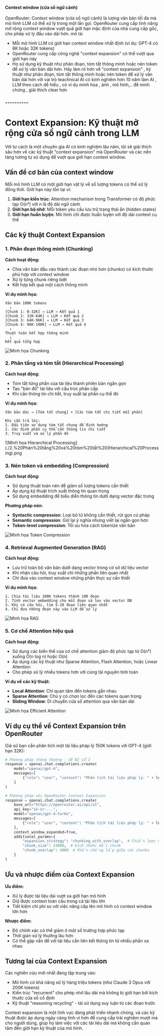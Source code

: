 #### Context window (cửa sổ ngữ cảnh) 

OpenRouter: 
Context window (cửa sổ ngữ cảnh) là lượng văn bản tối đa mà mô hình LLM có thể xử lý trong một lần gọi. OpenRouter cung cấp tính năng mở rộng context window vượt quá giới hạn mặc định của nhà cung cấp gốc, cho phép xử lý đầu vào dài hơn.
mô tả:
* Mỗi mô hình LLM có giới hạn context window nhất định (ví dụ: GPT-4 có 8K hoặc 32K tokens)
* OpenRouter cung cấp công nghệ "context expansion" có thể vượt qua giới hạn này
* Họ sử dụng kỹ thuật như phân đoạn, tóm tắt thông minh hoặc nén token để xử lý văn bản dài hơn.
Hãy làm rõ hơn về "context expansion" , kỹ thuật như phân đoạn, tóm tắt thông minh hoặc nén token để xử lý văn bản dài hơn  với vai trò teachnical AI có kịnh nghiêm hơn 10 năm làm AI , LLM theo cách dễ hiểu , có ví dụ minh họa , ảnh , mô hình,.. để minh chứng , giải thích clear hơn

### ----------
# Context Expansion: Kỹ thuật mở rộng cửa sổ ngữ cảnh trong LLM

Với tư cách là một chuyên gia AI có kinh nghiệm lâu năm, tôi sẽ giải thích sâu hơn về các kỹ thuật "context expansion" mà OpenRouter và các nền tảng tương tự sử dụng để vượt qua giới hạn context window.

## Vấn đề cơ bản của context window

Mỗi mô hình LLM có một giới hạn vật lý về số lượng tokens có thể xử lý đồng thời. Giới hạn này tồn tại vì:

1. **Giới hạn kiến trúc**: Attention mechanism trong Transformer có độ phức tạp O(n²) với n là độ dài ngữ cảnh
2. **Giới hạn bộ nhớ**: Mỗi token yêu cầu lưu trữ trạng thái ẩn (hidden states)
3. **Giới hạn huấn luyện**: Mô hình chỉ được huấn luyện với độ dài context cụ thể

## Các kỹ thuật Context Expansion

### 1. Phân đoạn thông minh (Chunking)

**Cách hoạt động:**
- Chia văn bản đầu vào thành các đoạn nhỏ hơn (chunks) có kích thước phù hợp với context window
- Xử lý từng chunk riêng biệt
- Kết hợp kết quả một cách thông minh

**Ví dụ minh họa:**

```
Văn bản 100K tokens
  ↓
[Chunk 1: 0-32K] → LLM → Kết quả 1
[Chunk 2: 32K-64K] → LLM → Kết quả 2 
[Chunk 3: 64K-96K] → LLM → Kết quả 3
[Chunk 4: 96K-100K] → LLM → Kết quả 4
  ↓
Thuật toán kết hợp thông minh
  ↓
Kết quả tổng hợp
```

![Minh họa Chunking](./Phân%20đoạn%20thông%20minh%20(Chunking).png)

### 2. Phân tầng và tóm tắt (Hierarchical Processing)

**Cách hoạt động:**
- Tóm tắt từng phần của tài liệu thành phiên bản ngắn gọn
- Tạo "bản đồ" tài liệu với cấu trúc phân cấp
- Khi cần thông tin chi tiết, truy xuất lại phần cụ thể đó

**Ví dụ minh họa:**

```
Văn bản dài → [Tóm tắt chung] + [Các tóm tắt chi tiết mỗi phần]

Khi cần trả lời:
1. Đầu tiên sử dụng tóm tắt chung để định hướng
2. Xác định phần cụ thể cần thông tin chi tiết 
3. Truy xuất và xử lý phần đó
```

![Minh họa Hierarchical Processing](./2.%20Phân%20tầng%20và%20tóm%20tắt%20(Hierarchical%20Processing).png

### 3. Nén token và embedding (Compression)

**Cách hoạt động:**
- Sử dụng thuật toán nén để giảm số lượng tokens cần thiết
- Áp dụng kỹ thuật trích xuất thông tin quan trọng
- Sử dụng embedding để biểu diễn thông tin dưới dạng vector đặc trưng 

**Phương pháp nén:**
- **Syntactic compression**: Loại bỏ từ không cần thiết, rút gọn cú pháp
- **Semantic compression**: Giữ lại ý nghĩa nhưng viết lại ngắn gọn hơn
- **Token-level compression**: Tối ưu hóa cách tokenize văn bản

![Minh họa Token Compression](./2.%20Phân%20tầng%20và%20tóm%20tắt%20(Hierarchical%20Processing).png)

### 4. Retrieval Augmented Generation (RAG)

**Cách hoạt động:**
- Lưu trữ toàn bộ văn bản dưới dạng vector trong cơ sở dữ liệu vector
- Khi nhận câu hỏi, truy xuất chỉ những phần liên quan nhất
- Chỉ đưa vào context window những phần thực sự cần thiết

**Ví dụ minh họa:**

```
1. Chia tài liệu 100K tokens thành 100 đoạn
2. Tính vector embedding cho mỗi đoạn và lưu vào vector DB
3. Khi có câu hỏi, tìm 5-10 đoạn liên quan nhất
4. Chỉ đưa những đoạn này vào LLM để xử lý
```

![Minh họa RAG](https://i.postimg.cc/85v18vfd/rag-diagram.png)

### 5. Cơ chế Attention hiệu quả

**Cách hoạt động:**
- Sử dụng các biến thể của cơ chế attention giảm độ phức tạp từ O(n²) xuống O(n log n) hoặc O(n)
- Áp dụng các kỹ thuật như Sparse Attention, Flash Attention, hoặc Linear Attention
- Cho phép xử lý nhiều tokens hơn với cùng tài nguyên tính toán

**Ví dụ về các kỹ thuật:**
- **Local Attention**: Chỉ quan tâm đến tokens gần nhau
- **Sparse Attention**: Chú ý có chọn lọc đến các tokens quan trọng
- **Sliding Window**: Di chuyển cửa sổ attention qua văn bản dài

![Minh họa Efficient Attention](https://i.postimg.cc/MTgRQb2h/efficient-attention.png)

## Ví dụ cụ thể về Context Expansion trên OpenRouter

Giả sử bạn cần phân tích một tài liệu pháp lý 150K tokens với GPT-4 (giới hạn 32K):

```python
# Phương pháp thông thường - SẼ BỊ LỖI
response = openai.chat.completions.create(
    model="openai/gpt-4",
    messages=[
        {"role": "user", "content": "Phân tích tài liệu pháp lý: " + legal_document_150k_tokens}
    ]
)

# Phương pháp với OpenRouter Context Expansion
response = openai.chat.completions.create(
    base_url="https://openrouter.ai/api/v1",
    api_key="sk-or-...",
    model="openai/gpt-4-turbo",
    messages=[
        {"role": "user", "content": "Phân tích tài liệu pháp lý: " + legal_document_150k_tokens}
    ],
    context_window_expanded=True,
    additional_params={
        "expansion_strategy": "chunking_with_overlap",  # Chiến lược mở rộng
        "chunk_size": 24000,  # Kích thước mỗi chunk
        "chunk_overlap": 4000  # Phần chồng lấp giữa các chunks
    }
)
```

## Ưu và nhược điểm của Context Expansion

**Ưu điểm:**
- Xử lý được tài liệu dài vượt xa giới hạn mô hình
- Giữ được context toàn cầu trong cả tài liệu lớn
- Tiết kiệm chi phí so với việc nâng cấp lên mô hình có context window lớn hơn

**Nhược điểm:**
- Độ chính xác có thể giảm ở một số trường hợp phức tạp
- Thời gian xử lý thường lâu hơn
- Có thể gặp vấn đề với tài liệu cần liên kết thông tin từ nhiều phần xa nhau

## Tương lai của Context Expansion

Các nghiên cứu mới nhất đang tập trung vào:
- Mô hình có khả năng xử lý hàng triệu tokens (như Claude 3 Opus với 200K tokens)
- Kiến trúc "recurrent" cho phép nhớ lâu dài mà không bị giới hạn bởi kích thước cửa sổ cố định
- Kỹ thuật "reasoning recycling" - tái sử dụng suy luận từ các đoạn trước

Context expansion là một lĩnh vực đang phát triển nhanh chóng, và các kỹ thuật được áp dụng ngày càng tinh vi hơn để cung cấp trải nghiệm mượt mà cho người dùng, giúp họ làm việc với các tài liệu dài mà không cần quan tâm đến giới hạn kỹ thuật của mô hình.